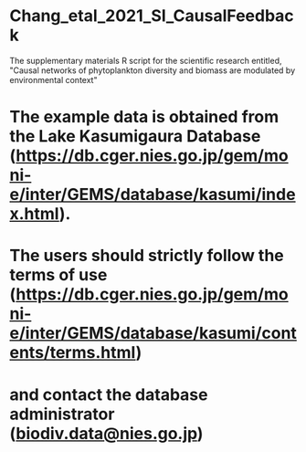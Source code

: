 # Chang_etal_2021_SI_CausalFeedback
The supplementary materials R script for the scientific research entitled, "Causal networks of phytoplankton diversity and biomass are modulated by environmental context" 

# The example data is obtained from the Lake Kasumigaura Database (https://db.cger.nies.go.jp/gem/moni-e/inter/GEMS/database/kasumi/index.html). 
# The users should strictly follow the terms of use (https://db.cger.nies.go.jp/gem/moni-e/inter/GEMS/database/kasumi/contents/terms.html) 
# and contact the database administrator (biodiv.data@nies.go.jp)

